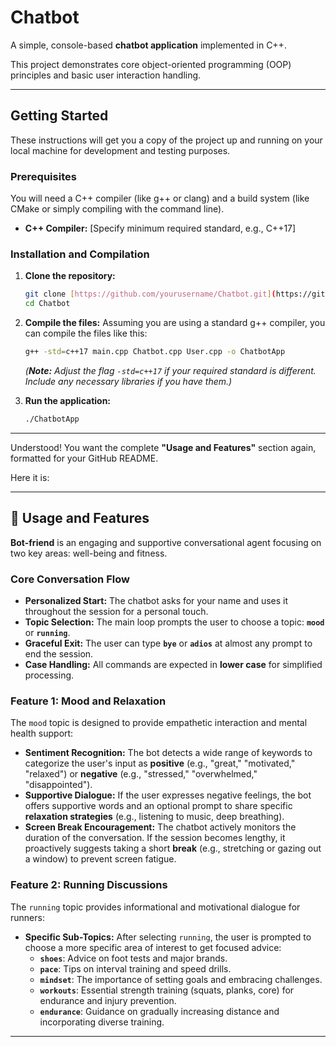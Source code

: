 # Chatbot

A simple, console-based **chatbot application** implemented in C++.

This project demonstrates core object-oriented programming (OOP) principles and basic user interaction handling. 

---

## Getting Started

These instructions will get you a copy of the project up and running on your local machine for development and testing purposes.

### Prerequisites

You will need a C++ compiler (like g++ or clang) and a build system (like CMake or simply compiling with the command line).

* **C++ Compiler:** [Specify minimum required standard, e.g., C++17]

### Installation and Compilation

1.  **Clone the repository:**
    ```bash
    git clone [https://github.com/yourusername/Chatbot.git](https://github.com/yourusername/Chatbot.git)
    cd Chatbot
    ```

2.  **Compile the files:**
    Assuming you are using a standard g++ compiler, you can compile the files like this:
    ```bash
    g++ -std=c++17 main.cpp Chatbot.cpp User.cpp -o ChatbotApp
    ```
    *(**Note:** Adjust the flag `-std=c++17` if your required standard is different. Include any necessary libraries if you have them.)*

3.  **Run the application:**
    ```bash
    ./ChatbotApp
    ```


---

Understood! You want the complete **"Usage and Features"** section again, formatted for your GitHub README.

Here it is:

---

## 🧠 Usage and Features

**Bot-friend** is an engaging and supportive conversational agent focusing on two key areas: well-being and fitness.

### Core Conversation Flow

* **Personalized Start:** The chatbot asks for your name and uses it throughout the session for a personal touch.
* **Topic Selection:** The main loop prompts the user to choose a topic: **`mood`** or **`running`**.
* **Graceful Exit:** The user can type **`bye`** or **`adios`** at almost any prompt to end the session.
* **Case Handling:** All commands are expected in **lower case** for simplified processing.

### Feature 1: Mood and Relaxation 

The `mood` topic is designed to provide empathetic interaction and mental health support:

* **Sentiment Recognition:** The bot detects a wide range of keywords to categorize the user's input as **positive** (e.g., "great," "motivated," "relaxed") or **negative** (e.g., "stressed," "overwhelmed," "disappointed").
* **Supportive Dialogue:** If the user expresses negative feelings, the bot offers supportive words and an optional prompt to share specific **relaxation strategies** (e.g., listening to music, deep breathing).
* **Screen Break Encouragement:** The chatbot actively monitors the duration of the conversation. If the session becomes lengthy, it proactively suggests taking a short **break** (e.g., stretching or gazing out a window) to prevent screen fatigue.

### Feature 2: Running Discussions 

The `running` topic provides informational and motivational dialogue for runners:

* **Specific Sub-Topics:** After selecting `running`, the user is prompted to choose a more specific area of interest to get focused advice:
    * **`shoes`**: Advice on foot tests and major brands.
    * **`pace`**: Tips on interval training and speed drills.
    * **`mindset`**: The importance of setting goals and embracing challenges.
    * **`workouts`**: Essential strength training (squats, planks, core) for endurance and injury prevention.
    * **`endurance`**: Guidance on gradually increasing distance and incorporating diverse training.

---
